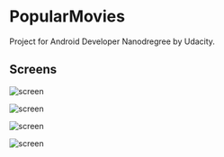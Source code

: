 # PopularMovies
Project for Android Developer Nanodregree by Udacity.



## Screens

![screen](../master/AppPosters/popular_movies_base_poster_final.jpg)

![screen](../master/AppPosters/popular_movies_nexus_5_poster_copia.jpg)

![screen](../master/AppPosters/popular_movies_nexus_7_poster.jpg)

![screen](../master/AppPosters/popular_movies_pixel_c_poster.jpg)
